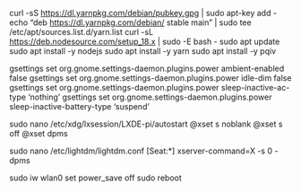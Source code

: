 curl -sS https://dl.yarnpkg.com/debian/pubkey.gpg | sudo apt-key add -
echo “deb https://dl.yarnpkg.com/debian/ stable main” | sudo tee /etc/apt/sources.list.d/yarn.list
curl -sL https://deb.nodesource.com/setup_18.x | sudo -E bash -
sudo apt update
sudo apt install -y nodejs
sudo apt install -y yarn
sudo apt install -y pqiv

gsettings set org.gnome.settings-daemon.plugins.power ambient-enabled false
gsettings set org.gnome.settings-daemon.plugins.power idle-dim false
gsettings set org.gnome.settings-daemon.plugins.power sleep-inactive-ac-type ‘nothing’
gsettings set org.gnome.settings-daemon.plugins.power sleep-inactive-battery-type ‘suspend’

sudo nano /etc/xdg/lxsession/LXDE-pi/autostart
@xset s noblank
@xset s off
@xset dpms

sudo nano /etc/lightdm/lightdm.conf
[Seat:*]
xserver-command=X -s 0 -dpms

sudo iw wlan0 set power_save off
sudo reboot